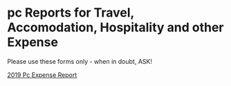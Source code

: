 <!-- TITLE: Expense Report -->
<!-- SUBTITLE: A quick summary of Expense Report Hospitality Forms -->

# pc Reports for Travel, Accomodation, Hospitality and other Expense

Please use these forms only - when in doubt, ASK!

[2019 Pc Expense Report](/uploads/2019-pc-expense-report.xlsx "2019 Pc Expense Report")